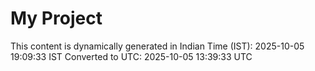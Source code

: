 # My Project

This content is dynamically generated in Indian Time (IST): 2025-10-05 19:09:33 IST
Converted to UTC: 2025-10-05 13:39:33 UTC

